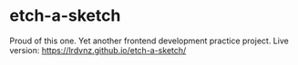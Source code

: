 # etch-a-sketch
Proud of this one. Yet another frontend development practice project. 
Live version: 
https://lrdvnz.github.io/etch-a-sketch/
